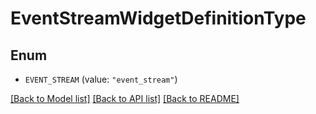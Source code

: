 # EventStreamWidgetDefinitionType

## Enum

- `EVENT_STREAM` (value: `"event_stream"`)

[[Back to Model list]](../README.md#documentation-for-models) [[Back to API list]](../README.md#documentation-for-api-endpoints) [[Back to README]](../README.md)
